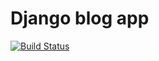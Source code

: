 # Django blog app

[![Build Status](https://travis-ci.org/SamuelWatson89/django-blog.svg?branch=master)](https://travis-ci.org/SamuelWatson89/django-blog)
